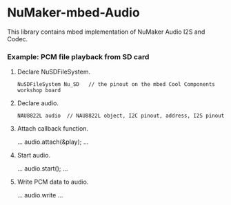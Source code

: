 # NuMaker-mbed-Audio
This library contains mbed implementation of NuMaker Audio I2S and Codec.

### Example: PCM file playback from SD card

1. Declare NuSDFileSystem.

    ```
    NuSDFileSystem Nu_SD   // the pinout on the mbed Cool Components workshop board
    ```
1. Declare audio.

    ```
    NAU8822L audio  // NAU8822L object, I2C pinout, address, I2S pinout
    ```
1. Attach callback function.

    ...
    audio.attach(&play);
    ...
    
1. Start audio.

    ...
    audio.start();
    ...
    
1. Write PCM data to audio.

    ...
    audio.write
    ...
